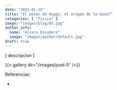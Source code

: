 ```yaml
---
date: "2023-01-25"
title: "El bosón de Higgs, el origen de la masa?"
categories: [ "física" ]
image: "images/blog/05.jpg"
author_info: 
  name: "Alvaro Escudero"
  image: "images/author/default.jpg"
draft: true
---
```


[ descripcion ]

{{< gallery dir="/images/post-5" />}}

Referencias:

- 